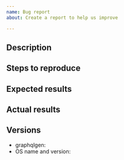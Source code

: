 ```yaml
---
name: Bug report
about: Create a report to help us improve

---
```


## Description
<!-- Describe the bug in details -->

## Steps to reproduce
<!-- What are the steps to reproduce this bug? List them. -->

## Expected results
<!-- Example: No error is thrown -->

## Actual results
<!-- Example: Error is thrown -->

## Versions
<!--
Check your graphqlgen by running:
`graphqlgen --version`
-->
- graphqlgen:
- OS name and version:
